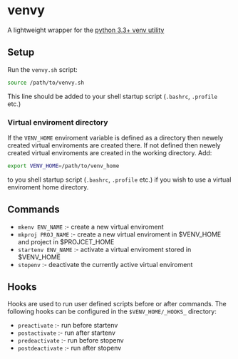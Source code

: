 # venvy
A lightweight wrapper for the [python 3.3+ venv utility](https://docs.python.org/3.3/library/venv.html)

## Setup
Run the `venvy.sh` script:
```bash
source /path/to/venvy.sh
```
This line should be added to your shell startup script (`.bashrc`, `.profile` etc.)

### Virtual enviroment directory
If the `VENV_HOME` enviroment variable is defined as a directory then newely created virtual enviroments are created there. If not defined then newely created virtual enviroments are created in the working directory. Add:
```bash
export VENV_HOME=/path/to/venv_home
```
to you shell startup script (`.bashrc`, `.profile` etc.) if you wish to use a virtual enviroment home directory.

## Commands
* `mkenv ENV_NAME` :- create a new virtual enviroment
* `mkproj PROJ_NAME` :- create a new virtual enviroment in $VENV_HOME and project in $PROJCET_HOME
* `startenv ENV_NAME` :- activate a virtual enviroment stored in $VENV_HOME
* `stopenv` :- deactivate the currently active virtual enviroment

## Hooks
Hooks are used to run user defined scripts before or after commands. The following hooks can be configured in the `$VENV_HOME/_HOOKS_` directory:
* `preactivate` :- run before startenv
* `postactivate` :- run after startenv
* `predeactivate` :- run before stopenv
* `postdeactivate` :- run after stopenv
